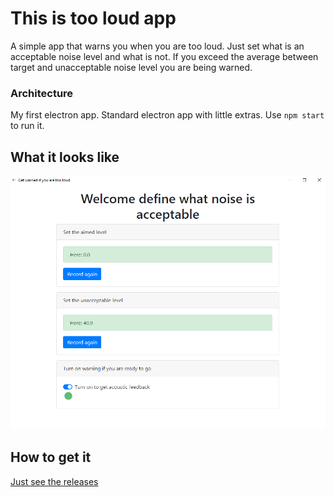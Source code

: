 # This is too loud app
A simple app that warns you when you are too loud. Just set what is an acceptable noise level and what is not. 
If you exceed the average between target and unacceptable noise level you are being warned.

### Architecture
My first electron app. Standard electron app with little extras. Use `npm start` to run it.
## What it looks like
![Showcase](showcase.png)
## How to get it
[Just see the releases](https://github.com/axel1200/this-is-too-loud/releases)